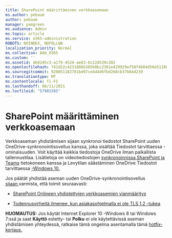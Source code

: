 ```yaml
---
title: SharePoint määrittäminen verkkoasemaan
ms.author: pebaum
author: pebaum
manager: pamgreen
ms.audience: Admin
ms.topic: article
ms.service: o365-administration
ROBOTS: NOINDEX, NOFOLLOW
localization_priority: Normal
ms.collection: Adm_O365
ms.custom: ''
ms.assetid: 4b8245c3-a179-4524-ae83-0c22d539c202
ms.openlocfilehash: 741d22c4231886b385b0bc2361e429929ef58f4b84d56e51186f129fc5d07921
ms.sourcegitcommit: 920051182781bd97ce4d4d6fbd268cb37b84d239
ms.translationtype: MT
ms.contentlocale: fi-FI
ms.lasthandoff: 08/11/2021
ms.locfileid: "57901585"
---
```

# <a name="map-a-sharepoint-library-to-a-network-drive"></a>SharePoint määrittäminen verkkoasemaan

Verkkoaseman yhdistämisen sijaan synkronoi tiedostot SharePoint uuden OneDrive-synkronointisovellus kanssa, joka sisältää Tiedostot tarvittaessa -ominaisuuden. Voit käyttää kaikkia tiedostoja OneDrive ilman paikallista tallennustilaa. Lisätietoja on videotiedostojen [synkronoinnissa SharePoint ja Teams](https://support.microsoft.com/office/sync-sharepoint-and-teams-files-with-your-computer-6de9ede8-5b6e-4503-80b2-6190f3354a88) tietokoneen kanssa ja Levytilan säästäminen OneDrive Tiedostot tarvittaessa [-Windows 10.](https://support.microsoft.com/office/save-disk-space-with-onedrive-files-on-demand-for-windows-10-0e6860d3-d9f3-4971-b321-7092438fb38e)

Jos päätät yhdistää aseman uuden OneDrive-synkronointisovellus [sijaan,](https://support.microsoft.com/office/sync-sharepoint-and-teams-files-with-your-computer-6de9ede8-5b6e-4503-80b2-6190f3354a88)varmista, että toimit seuraavasti:

- [SharePoint Onlineen yhdistettyjen verkkoasemien vianmääritys](https://docs.microsoft.com/sharepoint/support/administration/troubleshoot-mapped-network-drives)

- [Todennusvirheitä ilmenee, kun asiakasohjelmalla ei ole TLS 1.2 -tukea](https://docs.microsoft.com/sharepoint/troubleshoot/administration/authentication-errors-tls12-support#network-drive-mapped-to-a-sharepoint-library)  

**HUOMAUTUS:** Jos käytät Internet Explorer 10 -Windows 8 tai Windows 7:ssä ja saat **Käyttö** estetty- tai **Polku** ei ole käytettävissä aseman yhdistämisen yhteydessä, ratkaise tämä ongelma asentamalla tämä [hotfix-korjaus.](https://support.microsoft.com/topic/error-when-you-open-a-sharepoint-document-library-in-windows-explorer-or-map-a-network-drive-to-the-library-after-you-install-internet-explorer-10-96e640ba-059f-9b09-bb91-2a0319ee8b1d)